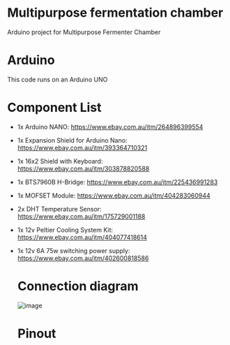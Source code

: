 # Multipurpose fermentation chamber
Arduino project for Multipurpose Fermenter Chamber

# Arduino
This code runs on an Arduino UNO

# Component List
- 1x Arduino NANO: https://www.ebay.com.au/itm/264896399554
- 1x Expansion Shield for Arduino Nano: https://www.ebay.com.au/itm/393364710321
- 1x 16x2 Shield with Keyboard: https://www.ebay.com.au/itm/303878820588
- 1x BTS7960B H-Bridge: https://www.ebay.com.au/itm/225436991283
- 1x MOFSET Module: https://www.ebay.com.au/itm/404283060944
- 2x DHT Temperature Sensor: https://www.ebay.com.au/itm/175729001188
- 1x 12v Peltier Cooling System Kit: https://www.ebay.com.au/itm/404077418614
- 1x 12v 6A 75w switching power supply: https://www.ebay.com.au/itm/402600818586

  # Connection diagram
  ![image](https://github.com/uron83/fermenter/assets/13381582/39977fab-4b40-4d80-8e1b-e50b70dbffa9)

  # Pinout
  
  
